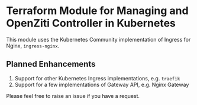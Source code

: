# Terraform Module for Managing and OpenZiti Controller in Kubernetes

This module uses the Kubernetes Community implementation of Ingress for Nginx, `ingress-nginx`.

## Planned Enhancements

1. Support for other Kubernetes Ingress implementations, e.g. `traefik`
1. Support for a few implementations of Gateway API, e.g. Nginx Gateway

Please feel free to raise an issue if you have a request.
